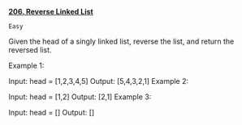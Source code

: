 [**206. Reverse Linked List**](https://leetcode.com/problems/reverse-linked-list/description/)

    Easy

Given the head of a singly linked list, reverse the list, and return the reversed list.

Example 1:


Input: head = [1,2,3,4,5]
Output: [5,4,3,2,1]
Example 2:


Input: head = [1,2]
Output: [2,1]
Example 3:

Input: head = []
Output: []